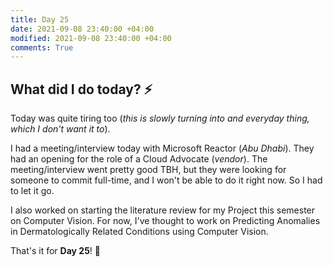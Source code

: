 ```yaml
---
title: Day 25
date: 2021-09-08 23:40:00 +04:00
modified: 2021-09-08 23:40:00 +04:00
comments: True
---
```


## What did I do today? ⚡️

Today was quite tiring too (*this is slowly turning into and everyday thing, which I don't want it to*).

I had a meeting/interview today with Microsoft Reactor (*Abu Dhabi*). They had an opening for the role of a Cloud Advocate (*vendor*). The meeting/interview went pretty good TBH, but they were looking for someone to commit full-time, and I won't be able to do it right now. So I had to let it go.

I also worked on starting the literature review for my Project this semester on Computer Vision. For now, I've thought to work on Predicting Anomalies in Dermatologically Related Conditions using Computer Vision. 

That's it for **Day 25**! 🚀